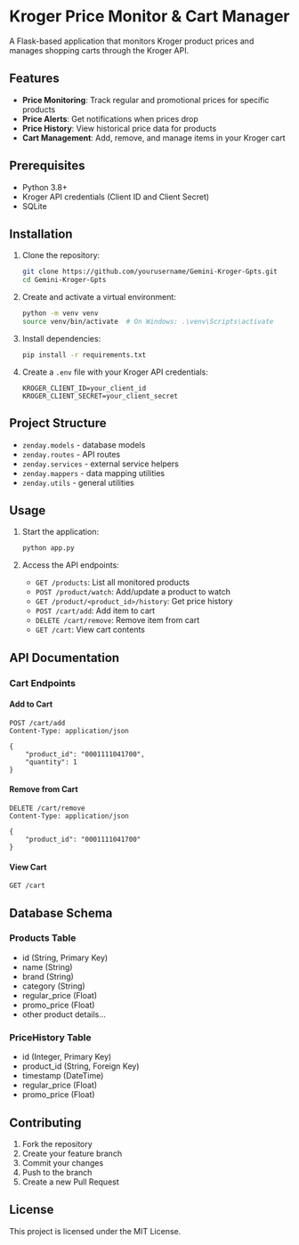 # Kroger Price Monitor & Cart Manager

A Flask-based application that monitors Kroger product prices and manages shopping carts through the Kroger API.

## Features

- **Price Monitoring**: Track regular and promotional prices for specific products
- **Price Alerts**: Get notifications when prices drop
- **Price History**: View historical price data for products
- **Cart Management**: Add, remove, and manage items in your Kroger cart

## Prerequisites

- Python 3.8+
- Kroger API credentials (Client ID and Client Secret)
- SQLite

## Installation

1. Clone the repository:
   ```bash
   git clone https://github.com/yourusername/Gemini-Kroger-Gpts.git
   cd Gemini-Kroger-Gpts
   ```

2. Create and activate a virtual environment:
   ```bash
   python -m venv venv
   source venv/bin/activate  # On Windows: .\venv\Scripts\activate
   ```

3. Install dependencies:
   ```bash
   pip install -r requirements.txt
   ```

4. Create a `.env` file with your Kroger API credentials:
   ```env
   KROGER_CLIENT_ID=your_client_id
   KROGER_CLIENT_SECRET=your_client_secret
   ```

## Project Structure

- `zenday.models` - database models
- `zenday.routes` - API routes
- `zenday.services` - external service helpers
- `zenday.mappers` - data mapping utilities
- `zenday.utils` - general utilities

## Usage

1. Start the application:
   ```bash
   python app.py
   ```

2. Access the API endpoints:
   - `GET /products`: List all monitored products
   - `POST /product/watch`: Add/update a product to watch
   - `GET /product/<product_id>/history`: Get price history
   - `POST /cart/add`: Add item to cart
   - `DELETE /cart/remove`: Remove item from cart
   - `GET /cart`: View cart contents

## API Documentation

### Cart Endpoints

#### Add to Cart
```http
POST /cart/add
Content-Type: application/json

{
    "product_id": "0001111041700",
    "quantity": 1
}
```

#### Remove from Cart
```http
DELETE /cart/remove
Content-Type: application/json

{
    "product_id": "0001111041700"
}
```

#### View Cart
```http
GET /cart
```

## Database Schema

### Products Table
- id (String, Primary Key)
- name (String)
- brand (String)
- category (String)
- regular_price (Float)
- promo_price (Float)
- other product details...

### PriceHistory Table
- id (Integer, Primary Key)
- product_id (String, Foreign Key)
- timestamp (DateTime)
- regular_price (Float)
- promo_price (Float)

## Contributing

1. Fork the repository
2. Create your feature branch
3. Commit your changes
4. Push to the branch
5. Create a new Pull Request

## License

This project is licensed under the MIT License.
